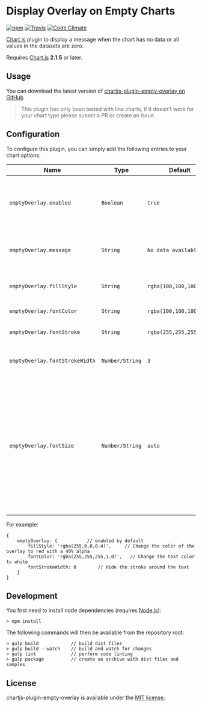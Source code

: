 # Display Overlay on Empty Charts

[![npm](https://img.shields.io/npm/v/chartjs-plugin-empty-overlay.svg?style=flat-square)](https://npmjs.com/package/chartjs-plugin-empty-overlay) [![Travis](https://img.shields.io/travis/NeverBounce/chartjs-plugin-empty-overlay.svg?style=flat-square)](https://travis-ci.org/NeverBounce/chartjs-plugin-empty-overlay) [![Code Climate](https://img.shields.io/codeclimate/github/NeverBounce/chartjs-plugin-empty-overlay.svg?style=flat-square)](https://codeclimate.com/github/NeverBounce/chartjs-plugin-empty-overlay)

[Chart.js](http://www.chartjs.org/) plugin to display a message when the chart has no data or all values in the datasets are zero.

Requires [Chart.js](/chartjs/Chart.js/releases) **2.1.5** or later.

## Usage

You can download the latest version of [chartjs-plugin-empty-overlay on GitHub](https://github.com/NeverBounce/chartjs-plugin-empty-overlay/releases/latest)

>This plugin has only been tested with line charts, if it doesn't work for your chart type please submit a PR or create an issue.

## Configuration

To configure this plugin, you can simply add the following entries to your chart options:

| Name | Type | Default | Description |
| ---- | ---- | ------- | ----------- |
| `emptyOverlay.enabled` | `Boolean` | `true` | `true` to enable this plugin, else `false` to disable it for the associated chart.
| `emptyOverlay.message` | `String` | `No data available` | The message to display when the chart is empty.
| `emptyOverlay.fillStyle` | `String` | `rgba(100,100,100,0.3)` | The color used for the background overlay.
| `emptyOverlay.fontColor` | `String` | `rgba(100,100,100,1.0)` | The color of the text fill.
| `emptyOverlay.fontStroke` | `String` | `rgba(255,255,255,0.6)` | The color of the stroke around the fill.
| `emptyOverlay.fontStrokeWidth` | `Number/String` | `3` | The line or stroke width around the text.
| `emptyOverlay.fontSize` | `Number/String` | `auto` | The size of the text displayed when the chart is empty. `auto` is recommended when your chart is responsive. If the chart has fixed dimensions you can specify a number in pixels (without unit).

For example:

```
{
    emptyOverlay: {           // enabled by default
        fillStyle: 'rgba(255,0,0,0.4)',     // Change the color of the overlay to red with a 40% alpha
        fontColor: 'rgba(255,255,255,1.0)',   // Change the text color to white
        fontStrokeWidth: 0        // Hide the stroke around the text
    }
}
```

## Development

You first need to install node dependencies (requires [Node.js](https://nodejs.org/)):

```shell
> npm install
```

The following commands will then be available from the repository root:

```shell
> gulp build            // build dist files
> gulp build --watch    // build and watch for changes
> gulp lint             // perform code linting
> gulp package          // create an archive with dist files and samples
```

## License

chartjs-plugin-empty-overlay is available under the [MIT license](LICENSE.md).
